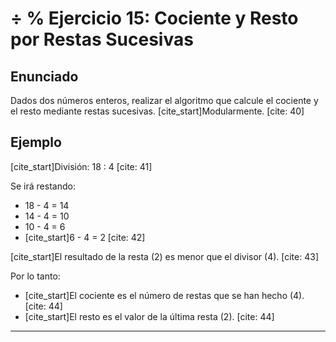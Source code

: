 # ÷ % Ejercicio 15: Cociente y Resto por Restas Sucesivas

## Enunciado

Dados dos números enteros, realizar el algoritmo que calcule el cociente y el resto mediante restas sucesivas. [cite_start]Modularmente. [cite: 40]

## Ejemplo

[cite_start]División: 18 : 4 [cite: 41]

Se irá restando:
* 18 - 4 = 14
* 14 - 4 = 10
* 10 - 4 = 6
* [cite_start]6 - 4 = 2 [cite: 42]

[cite_start]El resultado de la resta (2) es menor que el divisor (4). [cite: 43]

Por lo tanto:
* [cite_start]El cociente es el número de restas que se han hecho (4). [cite: 44]
* [cite_start]El resto es el valor de la última resta (2). [cite: 44]

---